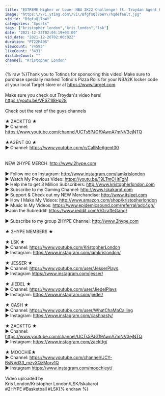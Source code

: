 ```yaml
---
title: "EXTREME Higher or Lower NBA 2K22 Challenge! ft. Troydan Agent 00 & Zack"
image: "https:\/\/i.ytimg.com\/vi\/BfgfuQl7oWY\/hqdefault.jpg"
vid_id: "BfgfuQl7oWY"
categories: "Sports"
tags: ["kristopher london","kris london","lsk"]
date: "2021-12-23T02:04:19+03:00"
vid_date: "2021-12-20T02:00:02Z"
duration: "PT22M40S"
viewcount: "74593"
likeCount: "3431"
dislikeCount: ""
channel: "Kristopher London"
---
```

{% raw %}Thank you to Totinos for sponsoring this video! Make sure to purchase specially marked Totino's Pizza Rolls for your NBA2K locker code at your local Target store or at <a rel="nofollow" target="blank" href="https://www.target.com">https://www.target.com</a><br /><br />Make sure you check out Troydan's video here!<br /><a rel="nofollow" target="blank" href="https://youtu.be/VFSZ1I8Hp28">https://youtu.be/VFSZ1I8Hp28</a><br /><br />Check out the rest of the guys channels<br /><br />★ ZACKTTG ★<br />► Channel: <a rel="nofollow" target="blank" href="https://www.youtube.com/channel/UCTs5PJGf9AwnA7mNV3ejNTQ">https://www.youtube.com/channel/UCTs5PJGf9AwnA7mNV3ejNTQ</a><br /><br />★AGENT 00 ★<br />► Channel: <a rel="nofollow" target="blank" href="https://www.youtube.com/c/CallMeAgent00">https://www.youtube.com/c/CallMeAgent00</a><br /><br /><br />NEW 2HYPE MERCH: <a rel="nofollow" target="blank" href="http://www.2hype.com">http://www.2hype.com</a><br /><br />► Follow me on Instagram: <a rel="nofollow" target="blank" href="http://www.instagram.com/iamkrislondon">http://www.instagram.com/iamkrislondon</a><br />► Watch My Previous Video: <a rel="nofollow" target="blank" href="https://youtu.be/19LTmOHtFgM">https://youtu.be/19LTmOHtFgM</a><br />►  Help me to get 3 Million Subscribers: <a rel="nofollow" target="blank" href="http://www.kristopherlondon.com">http://www.kristopherlondon.com</a><br />► Subscribe to my Gaming Channel: <a rel="nofollow" target="blank" href="http://www.lskakarot.com">http://www.lskakarot.com</a><br />► Support &amp; Check out my NEW Merchandise: <a rel="nofollow" target="blank" href="http://www.itsleet.com">http://www.itsleet.com</a><br />► How I Make My Videos: <a rel="nofollow" target="blank" href="http://www.amazon.com/shop/kristopherlondon">http://www.amazon.com/shop/kristopherlondon</a><br />► Music In My Videos: <a rel="nofollow" target="blank" href="https://www.epidemicsound.com/referral/adc4gh/">https://www.epidemicsound.com/referral/adc4gh/</a><br />►Join the Subreddit! <a rel="nofollow" target="blank" href="https://www.reddit.com/r/GiraffeGang/">https://www.reddit.com/r/GiraffeGang/</a><br /><br />► Subscribe to my group 2HYPE Channel: <a rel="nofollow" target="blank" href="http://www.2hype.com">http://www.2hype.com</a><br /><br />★ 2HYPE MEMBERS ★<br /><br />★ LSK ★<br />► Channel: <a rel="nofollow" target="blank" href="https://www.youtube.com/KristopherLondon">https://www.youtube.com/KristopherLondon</a><br />► Instagram: <a rel="nofollow" target="blank" href="https://www.instagram.com/iamkrislondon/">https://www.instagram.com/iamkrislondon/</a><br /><br />★ JESSER ★<br />► Channel: <a rel="nofollow" target="blank" href="https://www.youtube.com/user/JesserPlays">https://www.youtube.com/user/JesserPlays</a><br />► Instagram <a rel="nofollow" target="blank" href="https://www.instagram.com/jesser/">https://www.instagram.com/jesser/</a><br /><br />★ JIEDEL ★<br />► Channel: <a rel="nofollow" target="blank" href="https://www.youtube.com/user/JiedelPlays">https://www.youtube.com/user/JiedelPlays</a><br />► Instagram: <a rel="nofollow" target="blank" href="https://www.instagram.com/jiedel/">https://www.instagram.com/jiedel/</a><br /><br />★ CASH ★<br />► Channel: <a rel="nofollow" target="blank" href="https://www.youtube.com/user/WhatChaMaCalling">https://www.youtube.com/user/WhatChaMaCalling</a><br />► Instagram: <a rel="nofollow" target="blank" href="https://www.instagram.com/cashnasty/">https://www.instagram.com/cashnasty/</a><br /><br />★ ZACKTTG ★<br />► Channel: <a rel="nofollow" target="blank" href="https://www.youtube.com/channel/UCTs5PJGf9AwnA7mNV3ejNTQ">https://www.youtube.com/channel/UCTs5PJGf9AwnA7mNV3ejNTQ</a><br />► Instagram: <a rel="nofollow" target="blank" href="https://www.instagram.com/zackttg/">https://www.instagram.com/zackttg/</a><br /><br />★ MOOCHIE★<br />► Channel: <a rel="nofollow" target="blank" href="https://www.youtube.com/channel/UCY-BsNVd33_mzyXQzMorv1Q">https://www.youtube.com/channel/UCY-BsNVd33_mzyXQzMorv1Q</a><br />► Instagram <a rel="nofollow" target="blank" href="https://www.instagram.com/moochieyt/">https://www.instagram.com/moochieyt/</a><br /><br />Video uploaded by<br />Kris London/Kristopher London/LSK/lskakarot<br />#2HYPE #Basketball #LSK{% endraw %}
